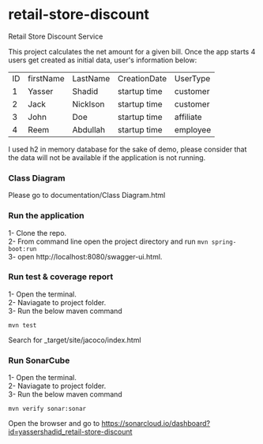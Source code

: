 # retail-store-discount
Retail Store Discount Service

This project calculates the net amount for a given bill. Once the app starts 4 users get created as initial data, user's information below:<br/>
<table>
  <tr>
    <td>ID</td>    <td>firstName</td>   <td>LastName</td>    <td>CreationDate</td>    <td>UserType</td>
    </tr>
  <tr>
    <td>1</td>     <td>Yasser</td>      <td>Shadid</td>      <td>startup time</td>    <td>customer</td>
  </tr>
   <tr>
     <td>2</td>   <td>Jack</td>     <td>Nicklson</td>      <td>startup time</td>      <td>customer</td>
  </tr>
  <tr>
      <td>3</td>   <td>John</td>     <td>Doe</td>      <td>startup time</td>      <td>affiliate</td>
  </tr>
  <tr>
    <td>4</td>   <td>Reem</td>     <td>Abdullah</td>      <td>startup time</td>      <td>employee</td>
  </tr>
<table>
  
I used h2 in memory database for the sake of demo, please consider that the data will not be available if the application is not running. 

### Class Diagram
Please go to documentation/Class Diagram.html

### Run the application
1- Clone the repo.<br/>
2- From command line open the project directory and run `mvn spring-boot:run`<br/>
3- open http://localhost:8080/swagger-ui.html.<br/>

### Run test & coverage report
1- Open the terminal.<br/>
2- Naviagate to project folder.<br/>
3- Run the below maven command<br/>
 ~~~~
mvn test
~~~~
Search for _target/site/jacoco/index.html

### Run SonarCube
1- Open the terminal.<br/>
2- Naviagate to project folder.<br/>
3- Run the below maven command<br/>
~~~~
mvn verify sonar:sonar
~~~~
Open the browser and go to https://sonarcloud.io/dashboard?id=yassershadid_retail-store-discount

